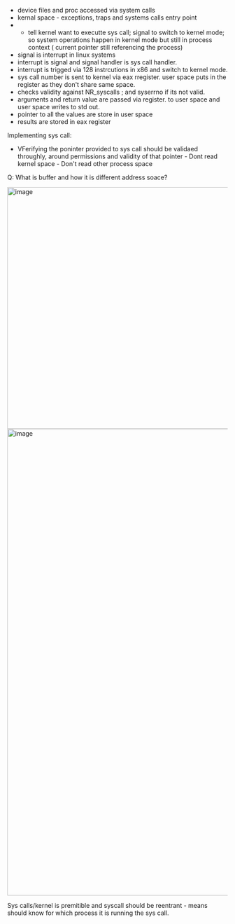 - device files and proc accessed via system calls
- kernal space - exceptions, traps and systems calls entry point
- - tell kernel want to executte sys call; signal to switch to kernel mode; so system operations happen in kernel mode but still in process context ( current pointer 
    still referencing the process)
- signal is interrupt in linux systems
- interrupt is signal and signal handler is sys call handler.
- interrupt is trigged via 128 instrcutions in x86 and switch to kernel mode.
- sys call number is sent to kernel via eax rregister. user space puts in the register as they don't share same space.
- checks validity against NR_syscalls ; and syserrno if its not valid.
- arguments and return value are passed via register. to user space and user space writes to std out.
- pointer to all the values are store in user space
- results are stored in eax register

Implementing sys call:

- VFerifying the poninter provided to sys call should be validaed throughly, around permissions and validity of that pointer
       - Dont read kernel space
       - Don't read other process space


Q: What is buffer and how it is different address soace?

<img width="552" alt="image" src="https://github.com/user-attachments/assets/0d6eb9f7-ceb1-4529-88db-a7335ff2c366" />


<img width="1066" alt="image" src="https://github.com/user-attachments/assets/ee0ba674-a07f-4d3b-9a1b-634f6578cbcb" />


Sys calls/kernel is premitible and syscall should be reentrant - means should know for which process it is running the sys call.
